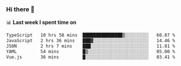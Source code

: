 ### Hi there 👋

<!--
**DBvc/DBvc** is a ✨ _special_ ✨ repository because its `README.md` (this file) appears on your GitHub profile.

Here are some ideas to get you started:

- 🔭 I’m currently working on ...
- 🌱 I’m currently learning ...
- 👯 I’m looking to collaborate on ...
- 🤔 I’m looking for help with ...
- 💬 Ask me about ...
- 📫 How to reach me: ...
- 😄 Pronouns: ...
- ⚡ Fun fact: ...
-->

📊 **Last week I spent time on**
<!--START_SECTION:waka-->

```txt
TypeScript   10 hrs 58 mins  ███████████████▒░░░░░░░░░   60.87 %
JavaScript   2 hrs 36 mins   ███▓░░░░░░░░░░░░░░░░░░░░░   14.46 %
JSON         2 hrs 7 mins    ███░░░░░░░░░░░░░░░░░░░░░░   11.81 %
YAML         54 mins         █▒░░░░░░░░░░░░░░░░░░░░░░░   05.00 %
Vue.js       36 mins         █░░░░░░░░░░░░░░░░░░░░░░░░   03.41 %
```

<!--END_SECTION:waka-->
